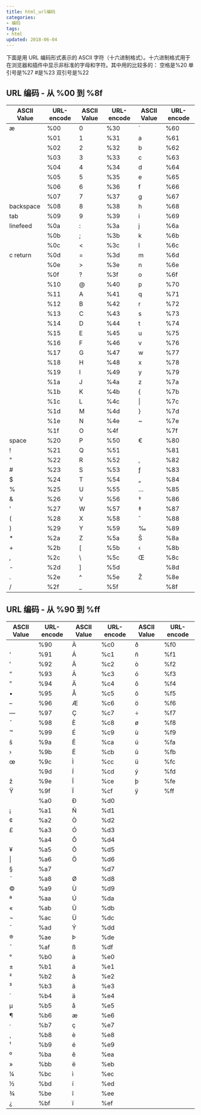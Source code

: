 ```yaml
---
title: html_url编码
categories:
- 编码
tags:
- html
updated: 2018-06-04
---
```


下面是用 URL 编码形式表示的 ASCII 字符（十六进制格式）。十六进制格式用于在浏览器和插件中显示非标准的字母和字符。其中用的比较多的：  空格是%20      单引号是%27       #是%23    双引号是%22

## URL 编码 - 从 %00 到 %8f

| ASCII Value | URL-encode | ASCII Value | URL-encode | ASCII Value | URL-encode |
| ----------- | ---------- | ----------- | ---------- | ----------- | ---------- |
| æ           | %00        | 0           | %30        | `           | %60        |
|             | %01        | 1           | %31        | a           | %61        |
|             | %02        | 2           | %32        | b           | %62        |
|             | %03        | 3           | %33        | c           | %63        |
|             | %04        | 4           | %34        | d           | %64        |
|             | %05        | 5           | %35        | e           | %65        |
|             | %06        | 6           | %36        | f           | %66        |
|             | %07        | 7           | %37        | g           | %67        |
| backspace   | %08        | 8           | %38        | h           | %68        |
| tab         | %09        | 9           | %39        | i           | %69        |
| linefeed    | %0a        | :           | %3a        | j           | %6a        |
|             | %0b        | ;           | %3b        | k           | %6b        |
|             | %0c        | <           | %3c        | l           | %6c        |
| c return    | %0d        | =           | %3d        | m           | %6d        |
|             | %0e        | >           | %3e        | n           | %6e        |
|             | %0f        | ?           | %3f        | o           | %6f        |
|             | %10        | @           | %40        | p           | %70        |
|             | %11        | A           | %41        | q           | %71        |
|             | %12        | B           | %42        | r           | %72        |
|             | %13        | C           | %43        | s           | %73        |
|             | %14        | D           | %44        | t           | %74        |
|             | %15        | E           | %45        | u           | %75        |
|             | %16        | F           | %46        | v           | %76        |
|             | %17        | G           | %47        | w           | %77        |
|             | %18        | H           | %48        | x           | %78        |
|             | %19        | I           | %49        | y           | %79        |
|             | %1a        | J           | %4a        | z           | %7a        |
|             | %1b        | K           | %4b        | {           | %7b        |
|             | %1c        | L           | %4c        | \|          | %7c        |
|             | %1d        | M           | %4d        | }           | %7d        |
|             | %1e        | N           | %4e        | ~           | %7e        |
|             | %1f        | O           | %4f        |             | %7f        |
| space       | %20        | P           | %50        | €           | %80        |
| !           | %21        | Q           | %51        |             | %81        |
| "           | %22        | R           | %52        | ‚           | %82        |
| #           | %23        | S           | %53        | ƒ           | %83        |
| $           | %24        | T           | %54        | „           | %84        |
| %           | %25        | U           | %55        | …           | %85        |
| &           | %26        | V           | %56        | †           | %86        |
| '           | %27        | W           | %57        | ‡           | %87        |
| (           | %28        | X           | %58        | ˆ           | %88        |
| )           | %29        | Y           | %59        | ‰           | %89        |
| *           | %2a        | Z           | %5a        | Š           | %8a        |
| +           | %2b        | [           | %5b        | ‹           | %8b        |
| ,           | %2c        | \           | %5c        | Œ           | %8c        |
| -           | %2d        | ]           | %5d        |             | %8d        |
| .           | %2e        | ^           | %5e        | Ž           | %8e        |
| /           | %2f        | _           | %5f        |             | %8f        |

## URL 编码 - 从 %90 到 %ff

| ASCII Value | URL-encode | ASCII Value | URL-encode | ASCII Value | URL-encode |
| ----------- | ---------- | ----------- | ---------- | ----------- | ---------- |
|             | %90        | À           | %c0        | ð           | %f0        |
| ‘           | %91        | Á           | %c1        | ñ           | %f1        |
| ’           | %92        | Â           | %c2        | ò           | %f2        |
| “           | %93        | Ã           | %c3        | ó           | %f3        |
| ”           | %94        | Ä           | %c4        | ô           | %f4        |
| •           | %95        | Å           | %c5        | õ           | %f5        |
| –           | %96        | Æ           | %c6        | ö           | %f6        |
| —           | %97        | Ç           | %c7        | ÷           | %f7        |
| ˜           | %98        | È           | %c8        | ø           | %f8        |
| ™           | %99        | É           | %c9        | ù           | %f9        |
| š           | %9a        | Ê           | %ca        | ú           | %fa        |
| ›           | %9b        | Ë           | %cb        | û           | %fb        |
| œ           | %9c        | Ì           | %cc        | ü           | %fc        |
|             | %9d        | Í           | %cd        | ý           | %fd        |
| ž           | %9e        | Î           | %ce        | þ           | %fe        |
| Ÿ           | %9f        | Ï           | %cf        | ÿ           | %ff        |
|             | %a0        | Ð           | %d0        |             |            |
| ¡           | %a1        | Ñ           | %d1        |             |            |
| ¢           | %a2        | Ò           | %d2        |             |            |
| £           | %a3        | Ó           | %d3        |             |            |
|             | %a4        | Ô           | %d4        |             |            |
| ¥           | %a5        | Õ           | %d5        |             |            |
| \|          | %a6        | Ö           | %d6        |             |            |
| §           | %a7        |             | %d7        |             |            |
| ¨           | %a8        | Ø           | %d8        |             |            |
| ©           | %a9        | Ù           | %d9        |             |            |
| ª           | %aa        | Ú           | %da        |             |            |
| «           | %ab        | Û           | %db        |             |            |
| ¬           | %ac        | Ü           | %dc        |             |            |
| ¯           | %ad        | Ý           | %dd        |             |            |
| ®           | %ae        | Þ           | %de        |             |            |
| ¯           | %af        | ß           | %df        |             |            |
| °           | %b0        | à           | %e0        |             |            |
| ±           | %b1        | á           | %e1        |             |            |
| ²           | %b2        | â           | %e2        |             |            |
| ³           | %b3        | ã           | %e3        |             |            |
| ´           | %b4        | ä           | %e4        |             |            |
| µ           | %b5        | å           | %e5        |             |            |
| ¶           | %b6        | æ           | %e6        |             |            |
| ·           | %b7        | ç           | %e7        |             |            |
| ¸           | %b8        | è           | %e8        |             |            |
| ¹           | %b9        | é           | %e9        |             |            |
| º           | %ba        | ê           | %ea        |             |            |
| »           | %bb        | ë           | %eb        |             |            |
| ¼           | %bc        | ì           | %ec        |             |            |
| ½           | %bd        | í           | %ed        |             |            |
| ¾           | %be        | î           | %ee        |             |            |
| ¿           | %bf        | ï           | %ef        |             |            |
